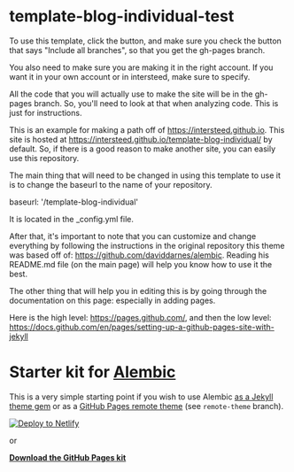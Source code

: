 # template-blog-individual-test
To use this template, click the button, and make sure you check the button that says "Include all branches", so that you get the gh-pages branch.

You also need to make sure you are making it in the right account. If you want it in your own account or in intersteed, make sure to specify.

All the code that you will actually use to make the site will be in the gh-pages branch. So, you'll need to look at that when analyzing code. This is just for instructions.

This is an example for making a path off of https://intersteed.github.io. This site is hosted at https://intersteed.github.io/template-blog-individual/ by default. So, if there is a good reason to make another site, you can easily use this repository.

The main thing that will need to be changed in using this template to use it is to change the baseurl to the name of your repository.

baseurl: '/template-blog-individual'

It is located in the _config.yml file.

After that, it's important to note that you can customize and change everything by following the instructions in the original repository this theme was based off of: https://github.com/daviddarnes/alembic. Reading his README.md file (on the main page) will help you know how to use it the best.

The other thing that will help you in editing this is by going through the documentation on this page: especially in adding pages.

Here is the high level: https://pages.github.com/, and then the low level: https://docs.github.com/en/pages/setting-up-a-github-pages-site-with-jekyll



# Starter kit for [Alembic](https://alembic.darn.es/)

This is a very simple starting point if you wish to use Alembic [as a Jekyll theme gem](https://alembic.darn.es/#as-a-jekyll-theme) or as a [GitHub Pages remote theme](https://github.com/daviddarnes/alembic-kit/tree/remote-theme) (see `remote-theme` branch).

[![Deploy to Netlify](https://www.netlify.com/img/deploy/button.svg)](https://app.netlify.com/start/deploy?repository=https://github.com/daviddarnes/alembic-kit)

or

**[Download the GitHub Pages kit](https://github.com/daviddarnes/alembic-kit/archive/remote-theme.zip)**

